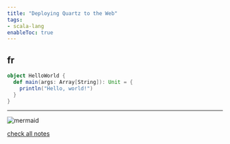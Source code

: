 ```yaml
---
title: "Deploying Quartz to the Web"
tags:
- scala-lang
enableToc: true
---
```

## fr

```scala
object HelloWorld {
  def main(args: Array[String]): Unit = {
    println("Hello, world!")
  }
}
```

---

![mermaid](/quartz/content/notes/images/pako.jpeg)


[check all notes](/quartz/content/notes/)
